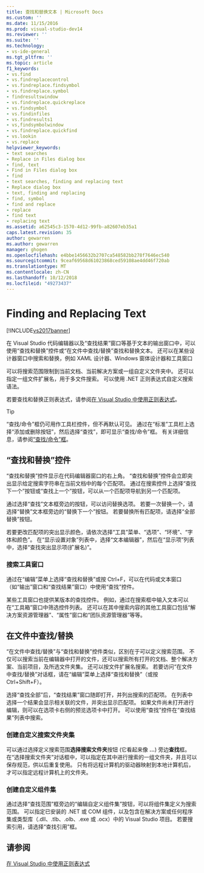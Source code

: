 ```yaml
---
title: 查找和替换文本 | Microsoft Docs
ms.custom: ''
ms.date: 11/15/2016
ms.prod: visual-studio-dev14
ms.reviewer: ''
ms.suite: ''
ms.technology:
- vs-ide-general
ms.tgt_pltfrm: ''
ms.topic: article
f1_keywords:
- vs.find
- vs.findreplacecontrol
- vs.findreplace.findsymbol
- vs.findreplace.symbol
- findresultswindow
- vs.findreplace.quickreplace
- vs.findsymbol
- vs.findinfiles
- vs.findresults1
- vs,findsymbolwindow
- vs.findreplace.quickfind
- vs.lookin
- vs.replace
helpviewer_keywords:
- text searches
- Replace in Files dialog box
- find, text
- Find in Files dialog box
- find
- text searches, finding and replacing text
- Replace dialog box
- text, finding and replacing
- find, symbol
- find and replace
- replace
- find text
- replacing text
ms.assetid: a62545c3-1570-4d12-99fb-a82607eb35a1
caps.latest.revision: 35
author: gewarren
ms.author: gewarren
manager: ghogen
ms.openlocfilehash: e4bbe1456632b2707ca548582bb278f7646ec540
ms.sourcegitcommit: 9ceaf69568d61023868ced59108ae4dd46f720ab
ms.translationtype: MT
ms.contentlocale: zh-CN
ms.lasthandoff: 10/12/2018
ms.locfileid: "49273437"
---
```

# <a name="finding-and-replacing-text"></a>Finding and Replacing Text
[!INCLUDE[vs2017banner](../includes/vs2017banner.md)]

在 Visual Studio 代码编辑器以及“查找结果”窗口等基于文本的输出窗口中，可以使用“查找和替换”控件或“在文件中查找/替换”查找和替换文本。 还可以在某些设计器窗口中搜索和替换，例如 XAML 设计器、Windows 窗体设计器和工具窗口  
  
 可以将搜索范围限制到当前文档、当前解决方案或一组自定义文件夹中。 还可以指定一组文件扩展名，用于多文件搜索。 可以使用 .NET 正则表达式自定义搜索语法。  
  
 若要查找和替换正则表达式，请参阅[在 Visual Studio 中使用正则表达式](../ide/using-regular-expressions-in-visual-studio.md)。  
  
> [!TIP]
>  “查找/命令”框仍可用作工具栏控件，但不再默认可见。 通过在“标准”工具栏上选择“添加或删除按钮”，然后选择“查找”，即可显示“查找/命令”框。 有关详细信息，请参阅[“查找/命令”框](../ide/find-command-box.md)。  
  
## <a name="find-and-replace-control"></a>“查找和替换”控件  
 “查找和替换”控件显示在代码编辑器窗口的右上角。 “查找和替换”控件会立即突出显示给定搜索字符串在当前文档中的每个匹配项。 通过在搜索控件上选择“查找下一个”按钮或“查找上一个”按钮，可以从一个匹配项导航到另一个匹配项。  
  
 通过选择“查找”文本框旁边的按钮，可以访问替换选项。 若要一次替换一个，请选择“替换”文本框旁边的“替换下一个”按钮。 若要替换所有匹配项，请选择“全部替换”按钮。  
  
 若要更改匹配项的突出显示颜色，请依次选择“工具”菜单、“选项”、“环境”、“字体和颜色”。 在“显示设置对象”列表中，选择“文本编辑器”，然后在“显示项”列表中，选择“查找突出显示项(扩展名)”。  
  
### <a name="searching-tool-windows"></a>搜索工具窗口  
 通过在“编辑”菜单上选择“查找和替换”或按 Ctrl+F，可以在代码或文本窗口（如“输出”窗口和“查找结果”窗口）中使用“查找”控件。  
  
 某些工具窗口也提供某版本的查找控件。 例如，通过在搜索框中输入文本可以在“工具箱”窗口中筛选控件列表。 还可以在其中搜索内容的其他工具窗口包括“解决方案资源管理器”、“属性”窗口和“团队资源管理器”等等。  
  
## <a name="findreplace-in-files"></a>在文件中查找/替换  
 “在文件中查找/替换”与“查找和替换”控件类似，区别在于可以定义搜索范围。 不仅可以搜索当前在编辑器中打开的文件，还可以搜索所有打开的文档、整个解决方案、当前项目，及所选文件夹集。 还可以按文件扩展名搜索。 若要访问“在文件中查找/替换”对话框，请在“编辑”菜单上选择“查找和替换”（或按 Ctrl+Shift+F）。  
  
 选择“查找全部”后，“查找结果”窗口随即打开，并列出搜索的匹配项。 在列表中选择一个结果会显示相关联的文件，并突出显示匹配项。 如果文件尚未打开进行编辑，则可以在选项卡右侧的预览选项卡中打开。 可以使用“查找”控件在“查找结果”列表中搜索。  
  
### <a name="creating-custom-search-folder-sets"></a>创建自定义搜索文件夹集  
 可以通过选择定义搜索范围**选择搜索文件夹**按钮 (它看起来像 **...**) 旁边**查找**框。 在“选择搜索文件夹”对话框中，可以指定在其中进行搜索的一组文件夹，并且可以保存规范，供以后重复使用。 只有将远程计算机的驱动器映射到本地计算机后，才可以指定远程计算机上的文件夹。  
  
### <a name="creating-custom-component-sets"></a>创建自定义组件集  
 通过选择“查找范围”框旁边的“编辑自定义组件集”按钮，可以将组件集定义为搜索范围。 可以指定已安装的 .NET 或 COM 组件，以及包含在解决方案或任何程序集或类型库（.dll、.tlb、.olb、.exe 或 .ocx）中的 Visual Studio 项目。 若要搜索引用，请选择“查找引用”框。  
  
## <a name="see-also"></a>请参阅  
 [在 Visual Studio 中使用正则表达式](../ide/using-regular-expressions-in-visual-studio.md)



